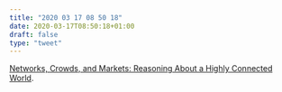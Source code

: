 ```yaml
---
title: "2020 03 17 08 50 18"
date: 2020-03-17T08:50:18+01:00
draft: false
type: "tweet"
---
```

[Networks, Crowds, and Markets: Reasoning About a Highly Connected World](https://www.cs.cornell.edu/home/kleinber/networks-book/).
